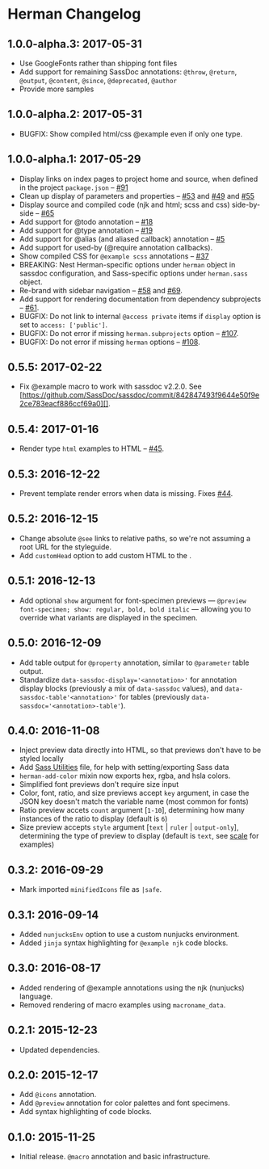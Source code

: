 # Herman Changelog

## 1.0.0-alpha.3: 2017-05-31

- Use GoogleFonts rather than shipping font files
- Add support for remaining SassDoc annotations:
  `@throw`, `@return`, `@output`, `@content`, `@since`, `@deprecated`, `@author`
- Provide more samples

## 1.0.0-alpha.2: 2017-05-31

- BUGFIX: Show compiled html/css @example even if only one type.

## 1.0.0-alpha.1: 2017-05-29

- Display links on index pages to project home and source,
  when defined in the project `package.json` –
  [#91](https://github.com/oddbird/sassdoc-theme-herman/issues/65)
- Clean up display of parameters and properties –
  [#53](https://github.com/oddbird/sassdoc-theme-herman/issues/53) and
  [#49](https://github.com/oddbird/sassdoc-theme-herman/issues/49) and
  [#55](https://github.com/oddbird/sassdoc-theme-herman/issues/55)
- Display source and compiled code (njk and html; scss and css) side-by-side –
  [#65](https://github.com/oddbird/sassdoc-theme-herman/issues/65)
- Add support for @todo annotation –
  [#18](https://github.com/oddbird/sassdoc-theme-herman/issues/18)
- Add support for @type annotation –
  [#19](https://github.com/oddbird/sassdoc-theme-herman/issues/19)
- Add support for @alias (and aliased callback) annotation –
  [#5](https://github.com/oddbird/sassdoc-theme-herman/issues/5)
- Add support for used-by (@require annotation callbacks).
- Show compiled CSS for `@example scss` annotations –
  [#37](https://github.com/oddbird/sassdoc-theme-herman/issues/37)
- BREAKING: Nest Herman-specific options under `herman` object in sassdoc
  configuration, and Sass-specific options under `herman.sass` object.
- Re-brand with sidebar navigation –
  [#58](https://github.com/oddbird/sassdoc-theme-herman/issues/58) and
  [#69](https://github.com/oddbird/sassdoc-theme-herman/issues/69).
- Add support for rendering documentation from dependency subprojects –
  [#61](https://github.com/oddbird/sassdoc-theme-herman/issues/61).
- BUGFIX: Do not link to internal `@access private` items if `display` option
  is set to `access: ['public']`.
- BUGFIX: Do not error if missing `herman.subprojects` option –
  [#107](https://github.com/oddbird/sassdoc-theme-herman/issues/107).
- BUGFIX: Do not error if missing `herman` options –
  [#108](https://github.com/oddbird/sassdoc-theme-herman/issues/108).

## 0.5.5: 2017-02-22

- Fix @example macro to work with sassdoc v2.2.0. See
  [https://github.com/SassDoc/sassdoc/commit/842847493f9644e50f9e2ce783eacf886ccf69a0][].

## 0.5.4: 2017-01-16

- Render type `html` examples to HTML –
  [#45](https://github.com/oddbird/sassdoc-theme-herman/issues/45).


## 0.5.3: 2016-12-22

- Prevent template render errors when data is missing. Fixes
  [#44](https://github.com/oddbird/sassdoc-theme-herman/issues/44).


## 0.5.2: 2016-12-15

- Change absolute `@see` links to relative paths,
  so we're not assuming a root URL for the styleguide.
- Add `customHead` option to add custom HTML to the <head>.


## 0.5.1: 2016-12-13

- Add optional `show` argument for font-specimen previews —
  `@preview font-specimen; show: regular, bold, bold italic` —
  allowing you to override what variants are displayed
  in the specimen.


## 0.5.0: 2016-12-09

- Add table output for `@property` annotation,
  similar to `@parameter` table output.
- Standardize `data-sassdoc-display='<annotation>'`
  for annotation display blocks
  (previously a mix of `data-sassdoc` values),
  and `data-sassdoc-table'<annotation>'` for tables
  (previously `data-sassdoc='<annotation>-table'`).


## 0.4.0: 2016-11-08

- Inject preview data directly into HTML,
  so that previews don't have to be styled locally
- Add [Sass Utilities](sass-utilities.html) file,
  for help with setting/exporting Sass data
- `herman-add-color` mixin now exports hex, rgba, and hsla colors.
- Simplified font previews don't require size input
- Color, font, ratio, and size previews accept `key` argument,
  in case the JSON key doesn't match the variable name
  (most common for fonts)
- Ratio preview accets `count` argument [`1-10`],
  determining how many instances of the ratio to display
  (default is `6`)
- Size preview accepts `style` argument [`text` | `ruler` | `output-only`],
  determining the type of preview to display
  (default is `text`, see [scale](scale.html) for examples)

## 0.3.2: 2016-09-29

- Mark imported `minifiedIcons` file as `|safe`.

## 0.3.1: 2016-09-14

- Added `nunjucksEnv` option to use a custom nunjucks environment.
- Added `jinja` syntax highlighting for `@example njk` code blocks.

## 0.3.0: 2016-08-17

- Added rendering of @example annotations using the njk (nunjucks) language.
- Removed rendering of macro examples using `macroname_data`.

## 0.2.1: 2015-12-23

- Updated dependencies.

## 0.2.0: 2015-12-17

- Add `@icons` annotation.
- Add `@preview` annotation for color palettes and font specimens.
- Add syntax highlighting of code blocks.

## 0.1.0: 2015-11-25

- Initial release. `@macro` annotation and basic infrastructure.
